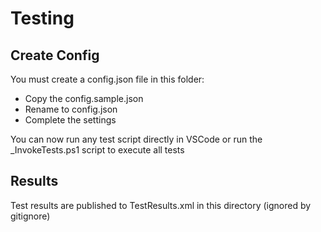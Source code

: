 # Testing

## Create Config
You must create a config.json file in this folder:
* Copy the config.sample.json
* Rename to config.json
* Complete the settings

You can now run any test script directly in VSCode or run the _InvokeTests.ps1 script to execute all tests

## Results
Test results are published to TestResults.xml in this directory (ignored by gitignore)